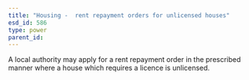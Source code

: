 ```yaml
---
title: "Housing -  rent repayment orders for unlicensed houses"
esd_id: 586
type: power
parent_id:  
---
```


A local authority may apply for a rent repayment order in the prescribed manner where a house which requires a licence is unlicensed.

